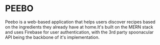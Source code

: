 # PEEBO
Peebo is a web-based application that helps users discover recipes based on the ingredients they already have at home.It's built on the MERN stack and uses Firebase for user authentication, with the 3rd party spoonacular API being the backbone of it's implementation.
